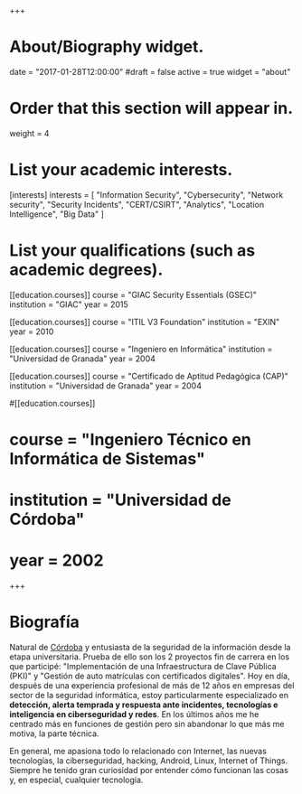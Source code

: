 +++
# About/Biography widget.

date = "2017-01-28T12:00:00"
#draft = false
active = true
widget = "about"

# Order that this section will appear in.
weight = 4

# List your academic interests.
[interests]
  interests = [
    "Information Security",
    "Cybersecurity",
    "Network security",
    "Security Incidents",
    "CERT/CSIRT",
    "Analytics",
    "Location Intelligence",
    "Big Data"
  ]

# List your qualifications (such as academic degrees).
[[education.courses]]
  course = "GIAC Security Essentials (GSEC)"
  institution = "GIAC"
  year = 2015

[[education.courses]]
  course = "ITIL V3 Foundation"
  institution = "EXIN"
  year = 2010

[[education.courses]]
  course = "Ingeniero en Informática"
  institution = "Universidad de Granada"
  year = 2004

[[education.courses]]
  course = "Certificado de Aptitud Pedagógica (CAP)"
  institution = "Universidad de Granada"
  year = 2004

#[[education.courses]]
#  course = "Ingeniero Técnico en Informática de Sistemas"
#  institution = "Universidad de Córdoba"
#  year = 2002
 
+++

# Biografía

Natural de [Córdoba](http://www.turismodecordoba.org/) y entusiasta de la seguridad de la información desde la etapa universitaria. Prueba de ello son los 2 proyectos fin de carrera en los que participé: "Implementación de una Infraestructura de Clave Pública (PKI)" y "Gestión de auto matrículas con certificados digitales". Hoy en día, después de una experiencia profesional de más de 12 años en empresas del sector de la seguridad informática, estoy particularmente especializado en **detección, alerta temprada y respuesta ante incidentes, tecnologías e inteligencia en ciberseguridad y redes**. En los últimos años me he centrado más en funciones de gestión pero sin abandonar lo que más me motiva, la parte técnica.

En general, me apasiona todo lo relacionado con Internet, las nuevas tecnologías, la ciberseguridad, hacking, Android, Linux, Internet of Things. Siempre he tenido gran curiosidad por entender cómo funcionan las cosas y, en especial, cualquier tecnología.
